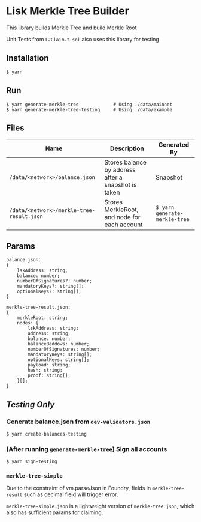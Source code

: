 # Lisk Merkle Tree Builder

This library builds Merkle Tree and build Merkle Root

Unit Tests from `L2Claim.t.sol` also uses this library for testing

## Installation
```
$ yarn
```

## Run
```
$ yarn generate-merkle-tree             # Using ./data/mainnet
$ yarn generate-merkle-tree-testing     # Using ./data/example
```

## Files
| Name                                      | Description                                         | Generated By                  |
|-------------------------------------------|-----------------------------------------------------|-------------------------------|
| `/data/<network>/balance.json`            | Stores balance by address after a snapshot is taken | Snapshot                      |
| `/data/<network>/merkle-tree-result.json` | Stores MerkleRoot, and node for each account        | `$ yarn generate-merkle-tree` |

## Params
```
balance.json:
{
    lskAddress: string;
    balance: number;
    numberOfSignatures?: number;
    mandatoryKeys?: string[];
    optionalKeys?: string[];
}

merkle-tree-result.json:
{
    merkleRoot: string;
    nodes: {
        lskAddress: string;
        address: string;
        balance: number;
        balanceBeddows: number;
        numberOfSignatures: number;
        mandatoryKeys: string[];
        optionalKeys: string[];
        payload: string;
        hash: string;
        proof: string[];
    }[];   
}
```

## *Testing Only* 

### Generate balance.json from `dev-validators.json`
```
$ yarn create-balances-testing
```

### (After running `generate-merkle-tree`) Sign all accounts
```
$ yarn sign-testing
```

### `merkle-tree-simple`
Due to the constraint of vm.parseJson in Foundry, fields in `merkle-tree-result` such as decimal field will trigger error.

`merkle-tree-simple.json` is a lightweight version of `merkle-tree.json`, which also has sufficient params for claiming.